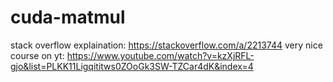 # cuda-matmul
stack overflow explaination: https://stackoverflow.com/a/2213744
very nice course on yt: https://www.youtube.com/watch?v=kzXjRFL-gjo&list=PLKK11Ligqititws0ZOoGk3SW-TZCar4dK&index=4

